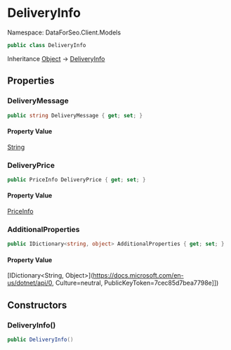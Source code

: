 # DeliveryInfo

Namespace: DataForSeo.Client.Models

```csharp
public class DeliveryInfo
```

Inheritance [Object](https://docs.microsoft.com/en-us/dotnet/api/Object) → [DeliveryInfo](./DeliveryInfo.md)

## Properties

### **DeliveryMessage**

```csharp
public string DeliveryMessage { get; set; }
```

#### Property Value

[String](https://docs.microsoft.com/en-us/dotnet/api/String)<br>

### **DeliveryPrice**

```csharp
public PriceInfo DeliveryPrice { get; set; }
```

#### Property Value

[PriceInfo](./PriceInfo.md)<br>

### **AdditionalProperties**

```csharp
public IDictionary<string, object> AdditionalProperties { get; set; }
```

#### Property Value

[IDictionary&lt;String, Object&gt;](https://docs.microsoft.com/en-us/dotnet/api/0, Culture=neutral, PublicKeyToken=7cec85d7bea7798e]])<br>

## Constructors

### **DeliveryInfo()**

```csharp
public DeliveryInfo()
```
